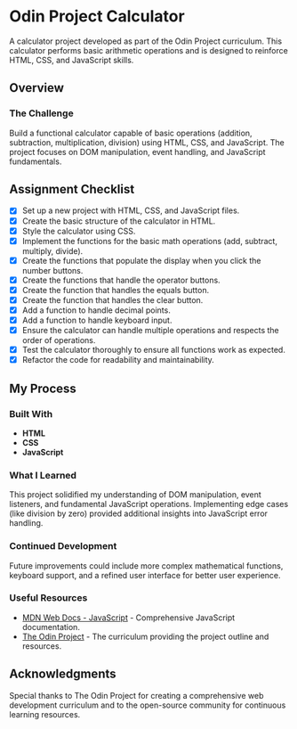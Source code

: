 # Odin Project Calculator

A calculator project developed as part of the Odin Project curriculum. This calculator performs basic arithmetic operations and is designed to reinforce HTML, CSS, and JavaScript skills.

## Overview

### The Challenge

Build a functional calculator capable of basic operations (addition, subtraction, multiplication, division) using HTML, CSS, and JavaScript. The project focuses on DOM manipulation, event handling, and JavaScript fundamentals.

## Assignment Checklist

- [x] Set up a new project with HTML, CSS, and JavaScript files.
- [x] Create the basic structure of the calculator in HTML.
- [x] Style the calculator using CSS.
- [x] Implement the functions for the basic math operations (add, subtract, multiply, divide).
- [x] Create the functions that populate the display when you click the number buttons.
- [x] Create the functions that handle the operator buttons.
- [x] Create the function that handles the equals button.
- [x] Create the function that handles the clear button.
- [x] Add a function to handle decimal points.
- [x] Add a function to handle keyboard input.
- [x] Ensure the calculator can handle multiple operations and respects the order of operations.
- [x] Test the calculator thoroughly to ensure all functions work as expected.
- [x] Refactor the code for readability and maintainability.

## My Process

### Built With

- **HTML**
- **CSS**
- **JavaScript**

### What I Learned

This project solidified my understanding of DOM manipulation, event listeners, and fundamental JavaScript operations. Implementing edge cases (like division by zero) provided additional insights into JavaScript error handling.

### Continued Development

Future improvements could include more complex mathematical functions, keyboard support, and a refined user interface for better user experience.

### Useful Resources

- [MDN Web Docs - JavaScript](https://developer.mozilla.org/en-US/docs/Web/JavaScript) - Comprehensive JavaScript documentation.
- [The Odin Project](https://www.theodinproject.com) - The curriculum providing the project outline and resources.

## Acknowledgments

Special thanks to The Odin Project for creating a comprehensive web development curriculum and to the open-source community for continuous learning resources.
